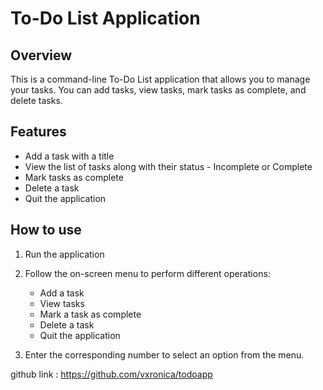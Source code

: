 # To-Do List Application

## Overview
This is a command-line To-Do List application that allows you to manage your tasks. You can add tasks, view tasks, mark tasks as complete, and delete tasks.

## Features
- Add a task with a title
- View the list of tasks along with their status - Incomplete or Complete
- Mark tasks as complete
- Delete a task
- Quit the application

## How to use
1. Run the application

2. Follow the on-screen menu to perform different operations:
    - Add a task
    - View tasks
    - Mark a task as complete
    - Delete a task
    - Quit the application

3. Enter the corresponding number to select an option from the menu.

github link : https://github.com/vxronica/todoapp